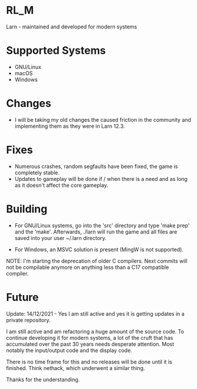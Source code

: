 # RL_M
Larn - maintained and developed for modern systems

# Supported Systems

* GNU/Linux
* macOS
* Windows

# Changes

* I will be taking my old changes the caused friction in the community and implementing them
  as they were in Larn 12.3.

# Fixes

* Numerous crashes, random segfaults have been fixed, the game is completely stable.
* Updates to gameplay will be done if / when there is a need and as long as it doesn't
  affect the core gameplay.

# Building

* For GNU/Linux systems, go into the 'src' directory and type 'make prep' and the 'make'.
Afterwards, ./larn will run the game and all files are saved into your user ~/.larn directory.

* For Windows, an MSVC solution is present (MingW is not supported).

NOTE: I'm starting the deprecation of older C compilers.  Next commits will not be compilable anymore on anything less than a C17 compatible compiler.

# Future

Update: 14/12/2021 - Yes I am still active and yes it is getting updates in a private repository.

I am still active and am refactoring a huge amount of the source code.  To continue developing it for modern systems, a lot of the cruft that has accumulated over the past 30 years needs desperate attention.  Most notably the input/output code and the display code.

There is no time frame for this and no releases will be done until it is finished.  Think nethack, which underwent a similar thing.

Thanks for the understanding.
